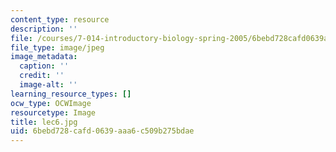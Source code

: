```yaml
---
content_type: resource
description: ''
file: /courses/7-014-introductory-biology-spring-2005/6bebd728cafd0639aaa6c509b275bdae_lec6.jpg
file_type: image/jpeg
image_metadata:
  caption: ''
  credit: ''
  image-alt: ''
learning_resource_types: []
ocw_type: OCWImage
resourcetype: Image
title: lec6.jpg
uid: 6bebd728-cafd-0639-aaa6-c509b275bdae
---
```

